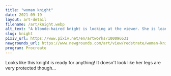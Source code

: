 ```yaml
---
title: "woman knight"
date: 2021-09-19
layout: art-detail
filename: /art/knight.webp
alt_text: "A blonde-haired knight is looking at the viewer. She is leaning on her trusty sword, and has some chestplates and basic armor on."
slug: knight
pixiv_url: https://www.pixiv.net/en/artworks/100096631
newgrounds_url: https://www.newgrounds.com/art/view/redstrate/woman-knight
program: Procreate
---
```

Looks like this knight is ready for anything! It doesn't look like her legs are very protected though...
